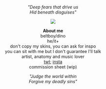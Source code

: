 <p align="center">
<i>"Deep fears that drive us <br>
Hid beneath disguises"</i><br>
</p>

<p align="center">
      <img src="https://github.com/beltboy/read/assets/126973284/2e6be634-d5d0-4f13-b511-5c809cfc7ed9"/>
</p>

<p align="center">
<strong>About me</strong><br>
beltboy/dino<br>
  he/it+ <br>
  don't copy my skins, you can ask for inspo<br>
  you can sit with me but I don't guarantee I'll talk<br>
  artist, anatomy and music lover<br>
  <a href="https://twitter.com/_Dolpha_">twt</a>; <a href="https://www.instagram.com/_dolpha_/">insta</a><br>
 commission sheet (wip)
</p> 

<p align="center">
<i>"Judge the world within<br>
Forgive my deadly sins"</i>
</p>
